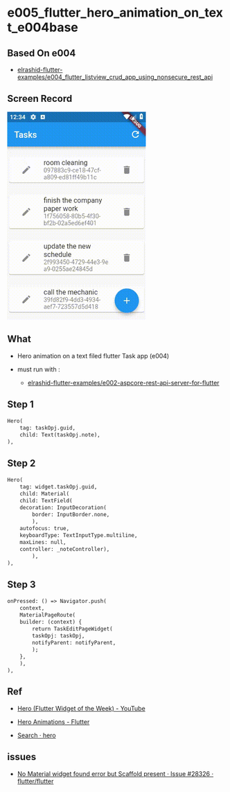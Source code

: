 # e005_flutter_hero_animation_on_text_e004base

## Based On e004

- [elrashid-flutter-examples/e004_flutter_listview_crud_app_using_nonsecure_rest_api](https://github.com/elrashid-flutter-examples/e004_flutter_listview_crud_app_using_nonsecure_rest_api)

## Screen Record

![app screen record](docs/screen_record.gif)

## What

- Hero animation on a text filed flutter Task app (e004)

- must run with :

  - [elrashid-flutter-examples/e002-aspcore-rest-api-server-for-flutter](https://github.com/elrashid-flutter-examples/e002-aspcore-rest-api-server-for-flutter)

## Step 1

    Hero(
        tag: taskOpj.guid,
        child: Text(taskOpj.note),
    ),

## Step 2


    Hero(
        tag: widget.taskOpj.guid,
        child: Material(
        child: TextField(
        decoration: InputDecoration(
            border: InputBorder.none,
            ),
        autofocus: true,
        keyboardType: TextInputType.multiline,
        maxLines: null,
        controller: _noteController),
            ),
    ),

## Step 3

    onPressed: () => Navigator.push(
        context,
        MaterialPageRoute(
        builder: (context) {
            return TaskEditPageWidget(
            taskOpj: taskOpj,
            notifyParent: notifyParent,
            );
        },
        ),
    ),

## Ref

- [Hero (Flutter Widget of the Week) - YouTube](https://www.youtube.com/watch?v=Be9UH1kXFDw)

- [Hero Animations - Flutter](https://flutter.dev/docs/development/ui/animations/hero-animations)

- [Search · hero](https://github.com/flutter/flutter/search?p=2&q=hero&unscoped_q=hero)

## issues

 - [No Material widget found error but Scaffold present · Issue #28326 · flutter/flutter](https://github.com/flutter/flutter/issues/28326)

